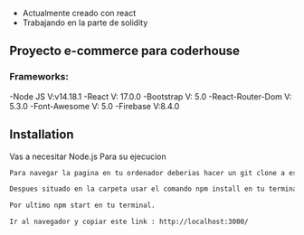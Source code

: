 - Actualmente creado con react
- Trabajando en la parte de solidity


## Proyecto e-commerce para coderhouse
### Frameworks:
-Node JS V:v14.18.1
-React  V: 17.0.0
-Bootstrap V: 5.0
-React-Router-Dom V: 5.3.0
-Font-Awesome V: 5.0
-Firebase V:8.4.0




## Installation
Vas a necesitar Node.js Para su ejecucion

```sh
Para navegar la pagina en tu ordenador deberias hacer un git clone a este link : https://github.com/EliasComan/seneca

Despues situado en la carpeta usar el comando npm install en tu terminal

Por ultimo npm start en tu terminal.

Ir al navegador y copiar este link : http://localhost:3000/
```


